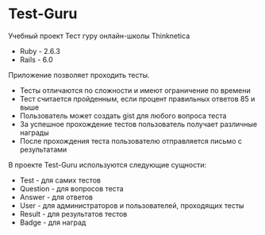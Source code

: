 # Test-Guru

Учебный проект Тест гуру онлайн-школы Thinknetica

* Ruby - 2.6.3
* Rails - 6.0

Приложение позволяет проходить тесты.

* Тесты отличаются по сложности и имеют ограничение по времени
* Тест считается пройденным, если процент правильных ответов 85 и выше
* Пользователь может создать gist для любого вопроса теста
* За успешное прохождение тестов пользователь получает различные награды
* После прохождения теста пользователю отправляется письмо с результатами

В проекте Test-Guru используются следующие сущности:

* Test - для самих тестов
* Question - для вопросов теста
* Answer - для ответов
* User - для администраторов и пользователей, проходящих тесты
* Result - для результатов тестов
* Badge - для наград
